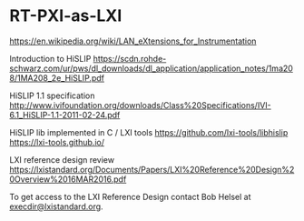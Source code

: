 # RT-PXI-as-LXI

https://en.wikipedia.org/wiki/LAN_eXtensions_for_Instrumentation

Introduction to HiSLIP 
https://scdn.rohde-schwarz.com/ur/pws/dl_downloads/dl_application/application_notes/1ma208/1MA208_2e_HiSLIP.pdf

HiSLIP 1.1 specification
http://www.ivifoundation.org/downloads/Class%20Specifications/IVI-6.1_HiSLIP-1.1-2011-02-24.pdf

HiSLIP lib implemented in C / LXI tools
https://github.com/lxi-tools/libhislip
https://lxi-tools.github.io/

LXI reference design review
https://lxistandard.org/Documents/Papers/LXI%20Reference%20Design%20Overview%2016MAR2016.pdf

To get access to the LXI Reference Design contact Bob Helsel at execdir@lxistandard.org.








